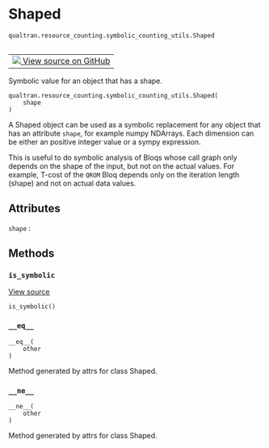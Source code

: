 # Shaped
`qualtran.resource_counting.symbolic_counting_utils.Shaped`


<table class="tfo-notebook-buttons tfo-api nocontent" align="left">
<td>
  <a target="_blank" href="https://github.com/quantumlib/Qualtran/blob/main/qualtran/resource_counting/symbolic_counting_utils.py#L31-L47">
    <img src="https://www.tensorflow.org/images/GitHub-Mark-32px.png" />
    View source on GitHub
  </a>
</td>
</table>



Symbolic value for an object that has a shape.

<pre class="devsite-click-to-copy prettyprint lang-py tfo-signature-link">
<code>qualtran.resource_counting.symbolic_counting_utils.Shaped(
    shape
)
</code></pre>



<!-- Placeholder for "Used in" -->

A Shaped object can be used as a symbolic replacement for any object that has an attribute `shape`,
for example numpy NDArrays.
Each dimension can be either an positive integer value or a sympy expression.

This is useful to do symbolic analysis of Bloqs whose call graph only depends on the shape of the input,
but not on the actual values.
For example, T-cost of the `QROM` Bloq depends only on the iteration length (shape) and not on actual data values.



<h2 class="add-link">Attributes</h2>

`shape`<a id="shape"></a>
: &nbsp;




## Methods

<h3 id="is_symbolic"><code>is_symbolic</code></h3>

<a target="_blank" class="external" href="https://github.com/quantumlib/Qualtran/blob/main/qualtran/resource_counting/symbolic_counting_utils.py#L46-L47">View source</a>

<pre class="devsite-click-to-copy prettyprint lang-py tfo-signature-link">
<code>is_symbolic()
</code></pre>




<h3 id="__eq__"><code>__eq__</code></h3>

<pre class="devsite-click-to-copy prettyprint lang-py tfo-signature-link">
<code>__eq__(
    other
)
</code></pre>

Method generated by attrs for class Shaped.


<h3 id="__ne__"><code>__ne__</code></h3>

<pre class="devsite-click-to-copy prettyprint lang-py tfo-signature-link">
<code>__ne__(
    other
)
</code></pre>

Method generated by attrs for class Shaped.




